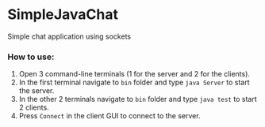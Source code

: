 # SimpleJavaChat
Simple chat application using sockets

### How to use:

1. Open 3 command-line terminals (1 for the server and 2 for the clients).
2. In the first terminal navigate to ```bin``` folder and type ```java Server``` to start the server.
3. In the other 2 terminals navigate to ```bin``` folder and type ```java test``` to start 2 clients.
4. Press ```Connect``` in the client GUI to connect to the server.
